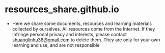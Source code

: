 # resources_share.github.io

- Here we share some documents, resources and learning materials collected by ourselves.
All resources come from the Internet. 
If they infringe personal privacy and interests, please contact shuanglinhu38@gmail.com to delete them. 
They are only for your own learning and use, and are not responsible
